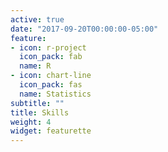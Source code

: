 ```yaml
---
active: true
date: "2017-09-20T00:00:00-05:00"
feature:
- icon: r-project
  icon_pack: fab
  name: R
- icon: chart-line
  icon_pack: fas
  name: Statistics
subtitle: ""
title: Skills
weight: 4
widget: featurette
---
```

